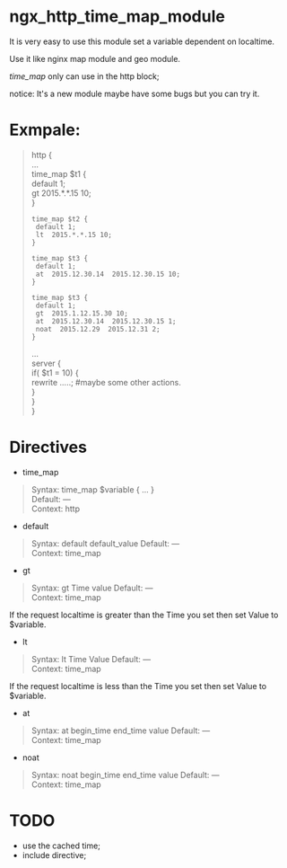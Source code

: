 # ngx_http_time_map_module

It is very easy to use this module set a variable dependent on localtime.

Use it like nginx map module and geo module.

*time_map* only can use in the http block;

notice: It's a new module maybe have some bugs but you can try it.

# Exmpale:

> http {  
> ...  
>     time_map $t1 {  
>      default 1;   
>      gt  2015.\*.\*.15 10;  
>     }  
>  
>     time_map $t2 {  
>      default 1;   
>      lt  2015.*.*.15 10;  
>     }  
>  
>     time_map $t3 {  
>      default 1;   
>      at  2015.12.30.14  2015.12.30.15 10;  
>     }  
>  
>     time_map $t3 {  
>      default 1;   
>      gt  2015.1.12.15.30 10;  
>      at  2015.12.30.14  2015.12.30.15 1;  
>      noat  2015.12.29  2015.12.31 2;  
>     }  
>      
> ...  
>   server {  
>     if( $t1 = 10) {  
>      rewrite .....; #maybe some other actions.  
>     }  
>   }  
> }  

# Directives

* time_map

> Syntax:	time_map  $variable { ... }  
> Default:	—  
> Context:	http  

* default

> Syntax:	default default_value
> Default:	—  
> Context:	time_map  

* gt

> Syntax:	gt Time value
> Default:	—  
> Context:	time_map  

If the request localtime is greater than the Time you set  then set Value to $variable.

* lt

> Syntax:	lt Time Value
> Default:	—  
> Context:	time_map  

If the request localtime is less than the Time you set then set Value to $variable.

* at

> Syntax:	at begin_time end_time value
> Default:	—  
> Context:	time_map  

* noat

> Syntax:	noat begin_time end_time value
> Default:	—  
> Context:	time_map  


# TODO

* use the cached time;
* include directive;


